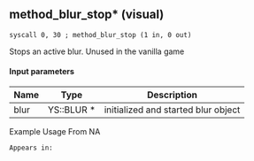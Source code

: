 ## method_blur_stop* (visual)

`syscall 0, 30 ; method_blur_stop (1 in, 0 out)`

Stops an active blur. Unused in the vanilla game

#### Input parameters
| Name | Type | Description
|------|------|------------
| blur   | YS::BLUR *   | initialized and started blur object


Example Usage From NA






	Appears in:



